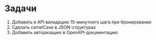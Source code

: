 # Задачи
1. Добавить в API валидацию 15-минутного шага при бронировании
2. Сделать camelCase в JSON-структурах
3. Добавить авторизацию в OpenAPI-документацию
